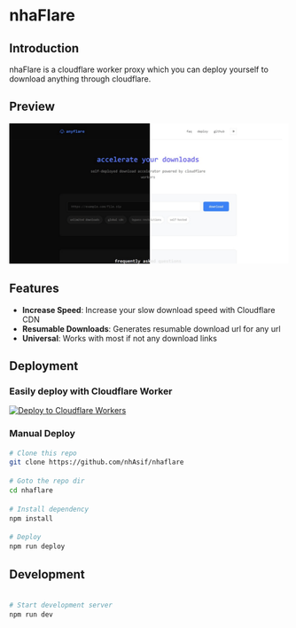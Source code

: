 # nhaFlare

## Introduction

nhaFlare is a cloudflare worker proxy which you can deploy yourself to download anything through cloudflare.

## Preview

![nhaFlare Preview Image](docs/assets/preview.png "nhaFlare")

## Features

- **Increase Speed**: Increase your slow download speed with Cloudflare CDN
- **Resumable Downloads**: Generates resumable download url for any url
- **Universal**: Works with most if not any download links

## Deployment

### Easily deploy with Cloudflare Worker

[![Deploy to Cloudflare Workers](https://deploy.workers.cloudflare.com/button)](https://deploy.workers.cloudflare.com/?url=https://github.com/nhAsif/nhaflare)

### Manual Deploy

```bash
# Clone this repo
git clone https://github.com/nhAsif/nhaflare

# Goto the repo dir
cd nhaflare

# Install dependency
npm install

# Deploy
npm run deploy

```

## Development

```bash

# Start development server
npm run dev

```
